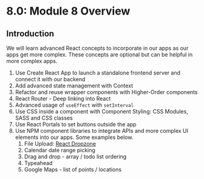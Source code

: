 # 8.0: Module 8 Overview

## Introduction

We will learn advanced React concepts to incorporate in our apps as our apps get more complex. These concepts are optional but can be helpful in more complex apps.

1. Use Create React App to launch a standalone frontend server and connect it with our backend
2. Add advanced state management with Context
3. Refactor and reuse wrapper components with Higher-Order components
4. React Router - Deep linking into React
5. Advanced usage of `useEffect` with `setInterval`
6. Use CSS inside a component with Component Styling: CSS Modules, SASS and CSS classes
7. Use React Portals to set buttons outside the app
8. Use NPM component libraries to integrate APIs and more complex UI elements into our apps. Some examples below.
   1. File Upload: [React Dropzone](https://www.npmjs.com/package/react-dropzone)
   2. Calendar date range picking
   3. Drag and drop - array / todo list ordering
   4. Typeahead
   5. Google Maps - list of points / locations
